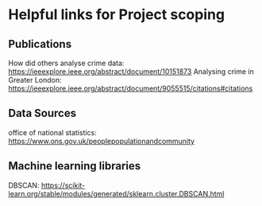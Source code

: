 # Helpful links for Project scoping

## Publications
How did others analyse crime data: https://ieeexplore.ieee.org/abstract/document/10151873
Analysing crime in Greater London: https://ieeexplore.ieee.org/abstract/document/9055515/citations#citations

## Data Sources
office of national statistics: https://www.ons.gov.uk/peoplepopulationandcommunity

## Machine learning libraries
DBSCAN: https://scikit-learn.org/stable/modules/generated/sklearn.cluster.DBSCAN.html